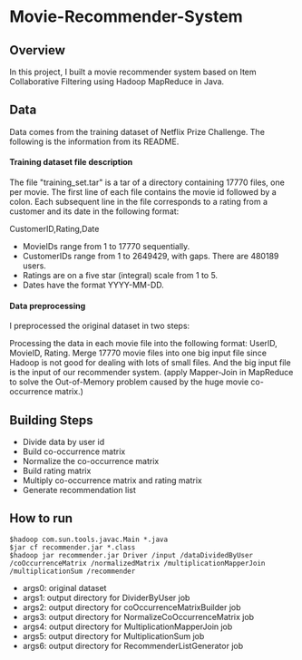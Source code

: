 # Movie-Recommender-System

## Overview
In this project, I built a movie recommender system based on Item Collaborative Filtering using Hadoop MapReduce in Java.


## Data
Data comes from the training dataset of Netflix Prize Challenge. The following is the information from its README.

#### Training dataset file description

The file "training_set.tar" is a tar of a directory containing 17770 files, one
per movie.  The first line of each file contains the movie id followed by a
colon.  Each subsequent line in the file corresponds to a rating from a customer
and its date in the following format:

CustomerID,Rating,Date

- MovieIDs range from 1 to 17770 sequentially.
- CustomerIDs range from 1 to 2649429, with gaps. There are 480189 users.
- Ratings are on a five star (integral) scale from 1 to 5.
- Dates have the format YYYY-MM-DD.

#### Data preprocessing

I preprocessed the original dataset in two steps:

Processing the data in each movie file into the following format: UserID, MovieID, Rating.
Merge 17770 movie files into one big input file since Hadoop is not good for dealing with lots of small files. 
And the big input file is the input of our recommender system. (apply Mapper-Join in MapReduce to solve the Out-of-Memory problem caused by the huge movie co-occurrence matrix.)


## Building Steps

* Divide data by user id
* Build co-occurrence matrix
* Normalize the co-occurrence matrix
* Build rating matrix
* Multiply co-occurrence matrix and rating matrix
* Generate recommendation list


## How to run

```
$hadoop com.sun.tools.javac.Main *.java
$jar cf recommender.jar *.class
$hadoop jar recommender.jar Driver /input /dataDividedByUser /coOccurrenceMatrix /normalizedMatrix /multiplicationMapperJoin /multiplicationSum /recommender
```

* args0: original dataset
* args1: output directory for DividerByUser job
* args2: output directory for coOccurrenceMatrixBuilder job
* args3: output directory for NormalizeCoOccurrenceMatrix job
* args4: output directory for MultiplicationMapperJoin job
* args5: output directory for MultiplicationSum job
* args6: output directory for RecommenderListGenerator job


